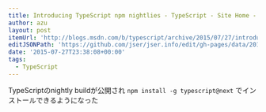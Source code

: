```yaml
---
title: Introducing TypeScript npm nightlies - TypeScript - Site Home - MSDN Blogs
author: azu
layout: post
itemUrl: 'http://blogs.msdn.com/b/typescript/archive/2015/07/27/introducing-typescript-nightlies.aspx'
editJSONPath: 'https://github.com/jser/jser.info/edit/gh-pages/data/2015/07/index.json'
date: '2015-07-27T23:38:08+00:00'
tags:
  - TypeScript
---
```

TypeScriptのnightly buildが公開され
`npm install -g typescript@next`
でインストールできるようになった

